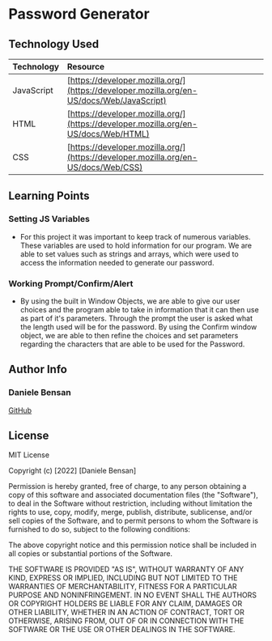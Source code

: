 # Password Generator

## Technology Used 

|Technology | Resource |
|-----|:-----------|  
| JavaScript | [https://developer.mozilla.org/](https://developer.mozilla.org/en-US/docs/Web/JavaScript) |
| HTML |[https://developer.mozilla.org/](https://developer.mozilla.org/en-US/docs/Web/HTML)|
|CSS | [https://developer.mozilla.org/](https://developer.mozilla.org/en-US/docs/Web/CSS)|


## Learning Points
### Setting JS Variables
- For this project it was important to keep track of numerous variables. These variables are used to hold information for our program. We are able to set values such as strings and arrays, which were used to access the information needed to generate our password.

### Working Prompt/Confirm/Alert
- By using the built in Window Objects, we are able to give our user choices and the program able to take in information that it can then use as part of it's parameters. Through the prompt the user is asked what the length used will be for the password. By using the Confirm window object, we are able to then refine the choices and set parameters regarding the characters that are able to be used for the Password. 


## Author Info

### Daniele Bensan

[GitHub](https://github.com/DBBENSAN)

## License


MIT License

Copyright (c) [2022] [Daniele Bensan]

Permission is hereby granted, free of charge, to any person obtaining a copy
of this software and associated documentation files (the "Software"), to deal
in the Software without restriction, including without limitation the rights
to use, copy, modify, merge, publish, distribute, sublicense, and/or sell
copies of the Software, and to permit persons to whom the Software is
furnished to do so, subject to the following conditions:

The above copyright notice and this permission notice shall be included in all
copies or substantial portions of the Software.

THE SOFTWARE IS PROVIDED "AS IS", WITHOUT WARRANTY OF ANY KIND, EXPRESS OR
IMPLIED, INCLUDING BUT NOT LIMITED TO THE WARRANTIES OF MERCHANTABILITY,
FITNESS FOR A PARTICULAR PURPOSE AND NONINFRINGEMENT. IN NO EVENT SHALL THE
AUTHORS OR COPYRIGHT HOLDERS BE LIABLE FOR ANY CLAIM, DAMAGES OR OTHER
LIABILITY, WHETHER IN AN ACTION OF CONTRACT, TORT OR OTHERWISE, ARISING FROM,
OUT OF OR IN CONNECTION WITH THE SOFTWARE OR THE USE OR OTHER DEALINGS IN THE
SOFTWARE.
